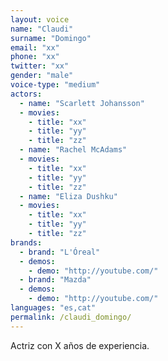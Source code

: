 ```yaml
---
layout: voice
name: "Claudi"
surname: "Domingo"
email: "xx"
phone: "xx"
twitter: "xx"
gender: "male"
voice-type: "medium"
actors:
  - name: "Scarlett Johansson"
  - movies:
    - title: "xx"
    - title: "yy"
    - title: "zz"
  - name: "Rachel McAdams"
  - movies:
    - title: "xx"
    - title: "yy"
    - title: "zz"
  - name: "Eliza Dushku"
  - movies:
    - title: "xx"
    - title: "yy"
    - title: "zz"
brands:
  - brand: "L'Óreal"
  - demos:
    - demo: "http://youtube.com/"
  - brand: "Mazda"
  - demos:
    - demo: "http://youtube.com/"
languages: "es,cat"
permalink: /claudi_domingo/
---
```

<p>Actriz con X años de experiencia.</p>
